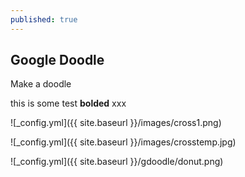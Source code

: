 ```yaml
---
published: true
---
```



## **Google Doodle**

Make a doodle

this is some test ****bolded**** xxx

![_config.yml]({{ site.baseurl }}/images/cross1.png)

![_config.yml]({{ site.baseurl }}/images/crosstemp.jpg)


![_config.yml]({{ site.baseurl }}/gdoodle/donut.png)


